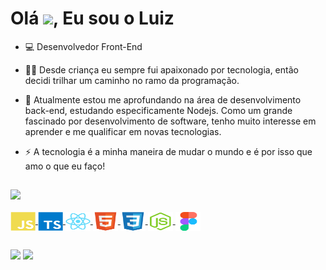 <h1 align="left">Olá <img src="https://raw.githubusercontent.com/kaueMarques/kaueMarques/master/hi.gif" height="30px">, Eu sou o Luiz</h1>

- 💻 Desenvolvedor Front-End

- 👨‍💻 Desde criança eu sempre fui apaixonado por tecnologia, então decidi trilhar um caminho no ramo da programação.

- 🔭 Atualmente estou me aprofundando na área de desenvolvimento back-end, estudando especificamente Nodejs. Como um grande fascinado por desenvolvimento de software, tenho muito interesse em aprender e me qualificar em novas tecnologias.

- ⚡ A tecnologia é a minha maneira de mudar o mundo e é por isso que amo o que eu faço!

##

<div align="left">
  <a href="https://github.com/luizguilherme4">
  <img height="180em" src="https://github-readme-stats.vercel.app/api?username=luizguilherme4&show_icons=true&theme=dracula&include_all_commits=true&count_private=true"/>
</div>
<div style="display: inline_block"><br>
  <img align="center" alt="Javascript logotipo" height="30" width="40" src="https://raw.githubusercontent.com/devicons/devicon/master/icons/javascript/javascript-plain.svg">
  <img align="center" alt="Typescript logotipo" height="30" width="40" src="https://raw.githubusercontent.com/devicons/devicon/master/icons/typescript/typescript-plain.svg">
  <img align="center" alt="React logotipo" height="30" width="40" src="https://raw.githubusercontent.com/devicons/devicon/master/icons/react/react-original.svg">
  <img align="center" alt="HTML logotipo" height="30" width="40" src="https://raw.githubusercontent.com/devicons/devicon/master/icons/html5/html5-original.svg">
  <img align="center" alt="CSS logotipo" height="30" width="40" src="https://raw.githubusercontent.com/devicons/devicon/master/icons/css3/css3-original.svg">
  <img align="center" alt="Nodejs logotipo" height="30" width="40" src="https://raw.githubusercontent.com/devicons/devicon/master/icons/nodejs/nodejs-original.svg">
  <img align="center" alt="Figma logotipo" height="30" width="40" src="https://raw.githubusercontent.com/devicons/devicon/master/icons/figma/figma-original.svg">
</div>
  
  ##
 
 
<div> 
  <a href="https://www.linkedin.com/in/luiz-guilherme-474b85145/" target="_blank"><img src="https://img.shields.io/badge/-LinkedIn-%230077B5?style=for-the-badge&logo=linkedin&logoColor=white" target="_blank"></a> 
  <a href="https://portfolio-luizguilherme4.vercel.app/" target="_blank"><img src="https://img.shields.io/badge/-Portfólio-%230077B5?style=for-the-badge&logo=portfolio&logoColor=white" target="_blank"></a> 
</div>
